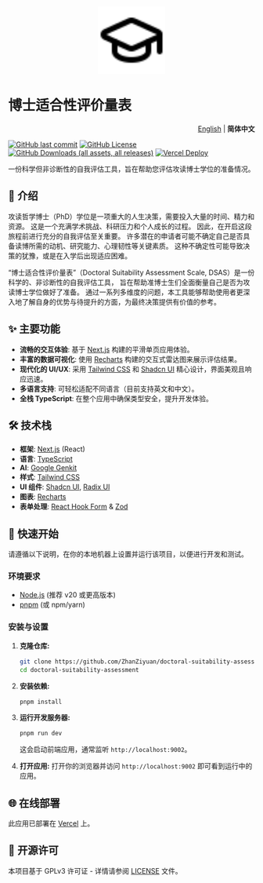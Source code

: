 <p align="center">
    <img alt="logo" src="./src/app/logo.svg"
        width="138" />
</p>

# 博士适合性评价量表

<p align="right">
    <a href="./README.md">English</a> | <b>简体中文</b>
</p>

[![GitHub last commit](https://img.shields.io/github/last-commit/ZhanZiyuan/doctoral-suitability-assessment)](https://github.com/ZhanZiyuan/doctoral-suitability-assessment/commits/main/)
[![GitHub License](https://img.shields.io/github/license/ZhanZiyuan/doctoral-suitability-assessment)](https://github.com/ZhanZiyuan/doctoral-suitability-assessment/blob/main/LICENSE)
[![GitHub Downloads (all assets, all releases)](https://img.shields.io/github/downloads/ZhanZiyuan/doctoral-suitability-assessment/total)](https://github.com/ZhanZiyuan/doctoral-suitability-assessment/releases)
[![Vercel Deploy](https://deploy-badge.vercel.app/vercel/dsascale)](https://dsascale.vercel.app/)

一份科学但非诊断性的自我评估工具，旨在帮助您评估攻读博士学位的准备情况。

## 📕 介绍

攻读哲学博士（PhD）学位是一项重大的人生决策，需要投入大量的时间、精力和资源。
这是一个充满学术挑战、科研压力和个人成长的过程。
因此，在开启这段旅程前进行充分的自我评估至关重要。
许多潜在的申请者可能不确定自己是否具备读博所需的动机、研究能力、心理韧性等关键素质。
这种不确定性可能导致决策的犹豫，或是在入学后出现适应困难。

“博士适合性评价量表”（Doctoral Suitability Assessment Scale, DSAS）是一份科学的、非诊断性的自我评估工具，
旨在帮助准博士生们全面衡量自己是否为攻读博士学位做好了准备。
通过一系列多维度的问题，本工具能够帮助使用者更深入地了解自身的优势与待提升的方面，为最终决策提供有价值的参考。

## ✨ 主要功能

- **流畅的交互体验**: 基于 [Next.js](https://nextjs.org/) 构建的平滑单页应用体验。
- **丰富的数据可视化**: 使用 [Recharts](https://recharts.org/) 构建的交互式雷达图来展示评估结果。
- **现代化的 UI/UX**: 采用 [Tailwind CSS](https://tailwindcss.com/) 和 [Shadcn UI](https://ui.shadcn.com/) 精心设计，界面美观且响应迅速。
- **多语言支持**: 可轻松适配不同语言（目前支持英文和中文）。
- **全栈 TypeScript**: 在整个应用中确保类型安全，提升开发体验。

## 🛠️ 技术栈

- **框架**: [Next.js](https://nextjs.org/) (React)
- **语言**: [TypeScript](https://www.typescriptlang.org/)
- **AI**: [Google Genkit](https://firebase.google.com/docs/genkit)
- **样式**: [Tailwind CSS](https://tailwindcss.com/)
- **UI 组件**: [Shadcn UI](https://ui.shadcn.com/), [Radix UI](https://www.radix-ui.com/)
- **图表**: [Recharts](https://recharts.org/)
- **表单处理**: [React Hook Form](https://react-hook-form.com/) & [Zod](https://zod.dev/)

## 🚀 快速开始

请遵循以下说明，在你的本地机器上设置并运行该项目，以便进行开发和测试。

### 环境要求

- [Node.js](https://nodejs.org/en) (推荐 v20 或更高版本)
- [pnpm](https://pnpm.io/installation) (或 npm/yarn)

### 安装与设置

1. **克隆仓库:**

    ```bash
    git clone https://github.com/ZhanZiyuan/doctoral-suitability-assessment.git
    cd doctoral-suitability-assessment
    ```

2. **安装依赖:**

    ```bash
    pnpm install
    ```

3. **运行开发服务器:**

    ```bash
    pnpm run dev
    ```

    这会启动前端应用，通常监听 `http://localhost:9002`。

4. **打开应用:**
    打开你的浏览器并访问 `http://localhost:9002` 即可看到运行中的应用。

## 🌐 在线部署

此应用已部署在 [Vercel](https://dsascale.vercel.app/) 上。

## 📄 开源许可

本项目基于 GPLv3 许可证 - 详情请参阅 [LICENSE](./LICENSE) 文件。
